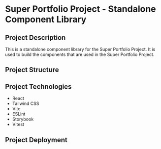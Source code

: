 # Super Portfolio Project - Standalone Component Library

## Project Description

This is a standalone component library for the Super Portfolio Project. It is used to build the components that are used in the Super Portfolio Project.

## Project Structure

## Project Technologies

- React
- Tailwind CSS
- Vite
- ESLint
- Storybook
- Vitest

## Project Deployment
